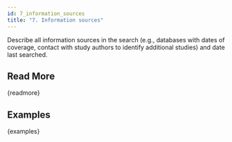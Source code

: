 ```yaml
---
id: 7_information_sources
title: "7. Information sources"
---
```

Describe all information sources in the search (e.g., databases with dates of coverage, contact with study authors to identify additional studies) and date last searched.

## Read More

{readmore}

## Examples

{examples}